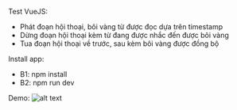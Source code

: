 Test VueJS:
- Phát đoạn hội thoại, bôi vàng từ được đọc dựa trên timestamp
- Dừng đoạn hội thoại kèm từ đang được nhắc đến được bôi vàng
- Tua đoạn hội thoại về trước, sau kèm bôi vàng được đồng bộ

Install app:
- B1: npm install
- B2: npm run dev

Demo:
![alt text](image.png)